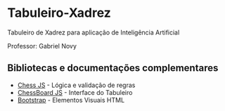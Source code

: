 # Tabuleiro-Xadrez

Tabuleiro de Xadrez para aplicação de Inteligência Artificial

Professor: Gabriel Novy

## Bibliotecas e documentações complementares

- [Chess JS](https://github.com/jhlywa/chess.js) - Lógica e validação de regras
- [ChessBoard JS](http://chessboardjs.com/) - Interface do Tabuleiro
- [Bootstrap](http://getbootstrap.com/) - Elementos Visuais HTML
